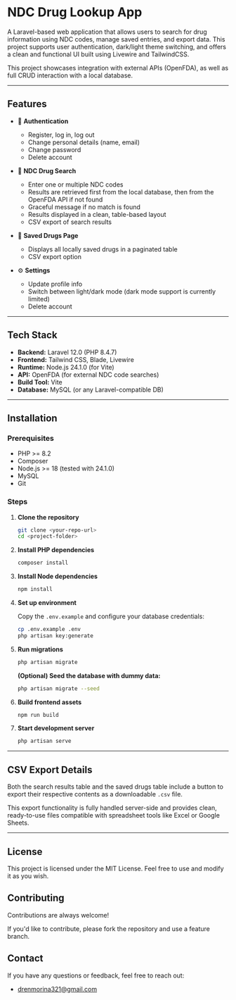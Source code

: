# NDC Drug Lookup App

A Laravel-based web application that allows users to search for drug information using NDC codes, manage saved entries, and export data. This project supports user authentication, dark/light theme switching, and offers a clean and functional UI built using Livewire and TailwindCSS.

This project showcases integration with external APIs (OpenFDA), as well as full CRUD interaction with a local database.

---

## Features

- 🔐 **Authentication**
  - Register, log in, log out
  - Change personal details (name, email)
  - Change password
  - Delete account

- 🔎 **NDC Drug Search**
  - Enter one or multiple NDC codes
  - Results are retrieved first from the local database, then from the OpenFDA API if not found
  - Graceful message if no match is found
  - Results displayed in a clean, table-based layout
  - CSV export of search results

- 💾 **Saved Drugs Page**
  - Displays all locally saved drugs in a paginated table
  - CSV export option

- ⚙️ **Settings**
  - Update profile info
  - Switch between light/dark mode (dark mode support is currently limited)
  - Delete account



---

## Tech Stack

- **Backend:** Laravel 12.0 (PHP 8.4.7)
- **Frontend:** Tailwind CSS, Blade, Livewire
- **Runtime:** Node.js 24.1.0 (for Vite)
- **API:** OpenFDA (for external NDC code searches)
- **Build Tool:** Vite
- **Database:** MySQL (or any Laravel-compatible DB)

---

## Installation

### Prerequisites

- PHP >= 8.2
- Composer
- Node.js >= 18 (tested with 24.1.0)
- MySQL
- Git

### Steps

1. **Clone the repository**

   ```bash
   git clone <your-repo-url>
   cd <project-folder>
   ```

2. **Install PHP dependencies**

   ```bash
   composer install
   ```

3. **Install Node dependencies**

   ```bash
   npm install
   ```

4. **Set up environment**

   Copy the `.env.example` and configure your database credentials:

   ```bash
   cp .env.example .env
   php artisan key:generate
   ```

5. **Run migrations**

   ```bash
   php artisan migrate
   ```

   **(Optional) Seed the database with dummy data:**

   ```bash
   php artisan migrate --seed
   ```

6. **Build frontend assets**

   ```bash
   npm run build
   ```

7. **Start development server**



     ```bash
     php artisan serve
     ```



---

## CSV Export Details

Both the search results table and the saved drugs table include a button to export their respective contents as a downloadable `.csv` file.

This export functionality is fully handled server-side and provides clean, ready-to-use files compatible with spreadsheet tools like Excel or Google Sheets.

---

## License

This project is licensed under the MIT License. Feel free to use and modify it as you wish.


## Contributing

Contributions are always welcome!

If you'd like to contribute, please fork the repository and use a feature branch.


## Contact

If you have any questions or feedback, feel free to reach out:

- drenmorina321@gmail.com
